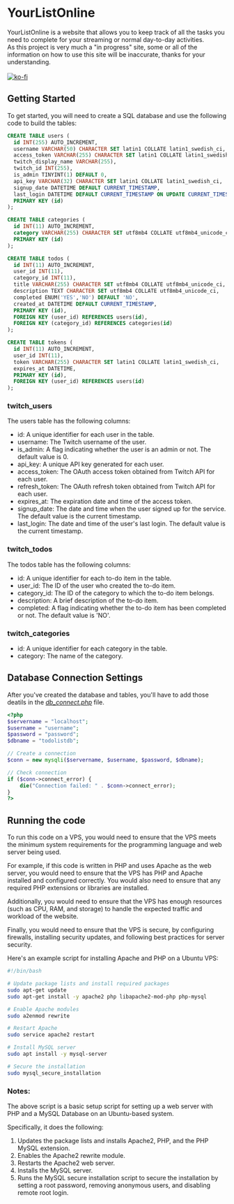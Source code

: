 # YourListOnline
YourListOnline is a website that allows you to keep track of all the tasks you need to complete for your streaming or normal day-to-day activities.
<br>As this project is very much a "in progress" site, some or all of the information on how to use this site will be inaccurate, thanks for your understanding.
<br><br>
[![ko-fi](https://ko-fi.com/img/githubbutton_sm.svg)](https://ko-fi.com/T6T8D1Y2O)

## Getting Started
To get started, you will need to create a SQL database and use the following code to build the tables:

```sql
CREATE TABLE users (
  id INT(255) AUTO_INCREMENT,
  username VARCHAR(50) CHARACTER SET latin1 COLLATE latin1_swedish_ci,
  access_token VARCHAR(255) CHARACTER SET latin1 COLLATE latin1_swedish_ci,
  twitch_display_name VARCHAR(255),
  twitch_id INT(255),
  is_admin TINYINT(1) DEFAULT 0,
  api_key VARCHAR(32) CHARACTER SET latin1 COLLATE latin1_swedish_ci,
  signup_date DATETIME DEFAULT CURRENT_TIMESTAMP,
  last_login DATETIME DEFAULT CURRENT_TIMESTAMP ON UPDATE CURRENT_TIMESTAMP,
  PRIMARY KEY (id)
);

CREATE TABLE categories (
  id INT(11) AUTO_INCREMENT,
  category VARCHAR(255) CHARACTER SET utf8mb4 COLLATE utf8mb4_unicode_ci,
  PRIMARY KEY (id)
);

CREATE TABLE todos (
  id INT(11) AUTO_INCREMENT,
  user_id INT(11),
  category_id INT(11),
  title VARCHAR(255) CHARACTER SET utf8mb4 COLLATE utf8mb4_unicode_ci,
  description TEXT CHARACTER SET utf8mb4 COLLATE utf8mb4_unicode_ci,
  completed ENUM('YES','NO') DEFAULT 'NO',
  created_at DATETIME DEFAULT CURRENT_TIMESTAMP,
  PRIMARY KEY (id),
  FOREIGN KEY (user_id) REFERENCES users(id),
  FOREIGN KEY (category_id) REFERENCES categories(id)
);

CREATE TABLE tokens (
  id INT(11) AUTO_INCREMENT,
  user_id INT(11),
  token VARCHAR(255) CHARACTER SET latin1 COLLATE latin1_swedish_ci,
  expires_at DATETIME,
  PRIMARY KEY (id),
  FOREIGN KEY (user_id) REFERENCES users(id)
);
```
### twitch_users
The users table has the following columns:
* id: A unique identifier for each user in the table.
* username: The Twitch username of the user.
* is_admin: A flag indicating whether the user is an admin or not. The default value is 0.
* api_key: A unique API key generated for each user.
* access_token: The OAuth access token obtained from Twitch API for each user.
* refresh_token: The OAuth refresh token obtained from Twitch API for each user.
* expires_at: The expiration date and time of the access token.
* signup_date: The date and time when the user signed up for the service. The default value is the current timestamp.
* last_login: The date and time of the user's last login. The default value is the current timestamp.
### twitch_todos
The todos table has the following columns:
* id: A unique identifier for each to-do item in the table.
* user_id: The ID of the user who created the to-do item.
* category_id: The ID of the category to which the to-do item belongs.
* description: A brief description of the to-do item.
* completed: A flag indicating whether the to-do item has been completed or not. The default value is 'NO'.
### twitch_categories
* id: A unique identifier for each category in the table.
* category: The name of the category.
## Database Connection Settings
After you've created the database and tables, you'll have to add those deatils in the *[db_connect.php](../twitch/db_connect.php)* file.
```php
<?php
$servername = "localhost";
$username = "username";
$password = "password";
$dbname = "todolistdb";

// Create a connection
$conn = new mysqli($servername, $username, $password, $dbname);

// Check connection
if ($conn->connect_error) {
    die("Connection failed: " . $conn->connect_error);
}
?>
```

## Running the code
To run this code on a VPS, you would need to ensure that the VPS meets the minimum system requirements for the programming language and web server being used.

For example, if this code is written in PHP and uses Apache as the web server, you would need to ensure that the VPS has PHP and Apache installed and configured correctly. You would also need to ensure that any required PHP extensions or libraries are installed.

Additionally, you would need to ensure that the VPS has enough resources (such as CPU, RAM, and storage) to handle the expected traffic and workload of the website.

Finally, you would need to ensure that the VPS is secure, by configuring firewalls, installing security updates, and following best practices for server security.

Here's an example script for installing Apache and PHP on a Ubuntu VPS:
```bash
#!/bin/bash

# Update package lists and install required packages
sudo apt-get update
sudo apt-get install -y apache2 php libapache2-mod-php php-mysql

# Enable Apache modules
sudo a2enmod rewrite

# Restart Apache
sudo service apache2 restart

# Install MySQL server
sudo apt install -y mysql-server

# Secure the installation
sudo mysql_secure_installation
```
### Notes:
The above script is a basic setup script for setting up a web server with PHP and a MySQL Database on an Ubuntu-based system.

Specifically, it does the following:
1. Updates the package lists and installs Apache2, PHP, and the PHP MySQL extension.
2. Enables the Apache2 rewrite module.
3. Restarts the Apache2 web server.
4. Installs the MySQL server.
5. Runs the MySQL secure installation script to secure the installation by setting a root password, removing anonymous users, and disabling remote root login.
